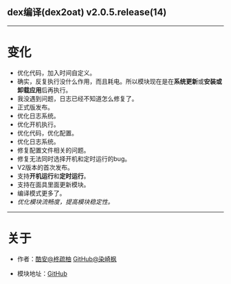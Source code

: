 
## dex编译(dex2oat) v2.0.5.release(14)

---

# 变化

- 优化代码，加入时间自定义。
- 确实，反复执行没什么作用，而且耗电。所以模块现在是在**系统更新**或**安装或卸载应用**后再执行。
- 我没遇到问题，日志已经不知道怎么修复了。
- 正式版发布。
- 优化日志系统。
- 优化开机执行。
- 优化代码，优化配置。
- 优化日志系统。
- 修复配置文件相关的问题。
- 修复无法同时选择开机和定时运行的bug。
- V2版本的首次发布。
- 支持**开机运行**和**定时运行**。
- 支持在面具里面更新模块。
- 编译模式更多了。
- *优化模块流畅度，提高模块稳定性。*

---

# 关于

- 作者：[酷安@柊疏柚](http://www.coolapk.com/u/11696005) [GitHub@染崎枫](https://github.com/SomesakiKaede)

- 模块地址：[GitHub](https://github.com/SomesakiKaede/Dex2oatRUN)


